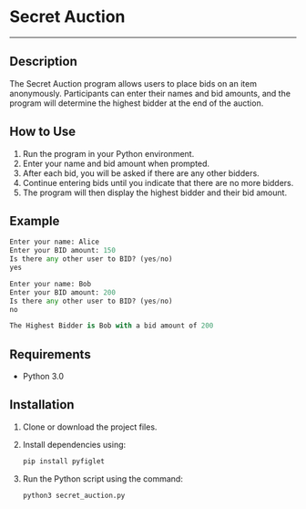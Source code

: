 # Secret Auction

---

## Description
The Secret Auction program allows users to place bids on an item anonymously. Participants can enter their names and bid amounts, and the program will determine the highest bidder at the end of the auction.

## How to Use
1. Run the program in your Python environment.
2. Enter your name and bid amount when prompted.
3. After each bid, you will be asked if there are any other bidders.
4. Continue entering bids until you indicate that there are no more bidders.
5. The program will then display the highest bidder and their bid amount.

## Example
```python
Enter your name: Alice
Enter your BID amount: 150
Is there any other user to BID? (yes/no)
yes

Enter your name: Bob
Enter your BID amount: 200
Is there any other user to BID? (yes/no)
no

The Highest Bidder is Bob with a bid amount of 200
```
## Requirements
- Python 3.0

## Installation
1. Clone or download the project files.
2. Install dependencies using: 

   ```bash
   pip install pyfiglet
   ```
3. Run the Python script using the command: 
   ```bash
   python3 secret_auction.py
   ```
